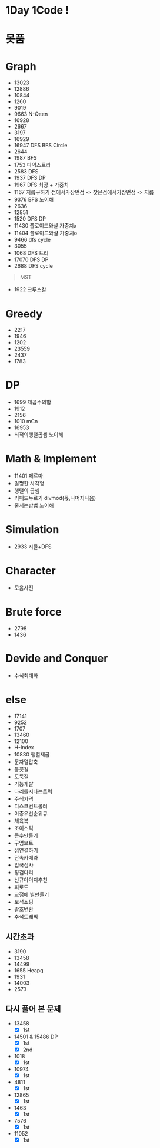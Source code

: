# 1Day 1Code !

# 못품

# Graph
- 13023
- 12886
- 10844
- 1260
- 9019
- 9663 N-Qeen
- 16928
- 2667
- 3197
- 16929
- 16947 DFS BFS Circle
- 2644 
- 1987 BFS
- 1753 다익스트라
- 2583 DFS
- 1937 DFS DP
- 1967 DFS 최장 + 가중치
- 1167 지름구하기 점에서가장먼점 -> 찾은점에서가장먼점 -> 지름
- 9376 BFS 노이해
- 2636
- 12851
- 1520 DFS DP
- 11430 플로이드와샬 가중치x
- 11404 플로이드와샬 가중치o
- 9466 dfs cycle
- 3055
- 1068 DFS 트리
- 17070 DFS DP
- 2688 DFS cycle
> MST
- 1922 크루스칼

# Greedy
- 2217
- 1946
- 1202
- 23559
- 2437
- 1783

# DP
- 1699 제곱수의합
- 1912
- 2156
- 1010 mCn
- 16953
- 최적의행렬곱셈 노이해

# Math & Implement
- 11401 페르마
- 멀쩡한 사각형
- 행렬의 곱셈
- 키패드누르기 divmod(몫,나머지나옴)
- 줄서는방법 노이해

# Simulation
- 2933 시뮬+DFS

# Character 
- 모음사전

# Brute force
- 2798
- 1436

# Devide and Conquer
- 수식최대화

# else
- 17141
- 9252
- 1707
- 13460
- 12100
- H-Index
- 10830 행렬제곱
- 문자열압축
- 등굣길
- 도둑질
- 기능개발
- 다리를지나는트럭
- 주식가격
- 디스크컨트롤러
- 이중우선순위큐
- 체육복
- 조이스틱
- 큰수만들기
- 구명보트
- 섬연결하기
- 단속카메라
- 입국심사
- 징검다리
- 신규아이디추천
- 피로도
- 교점에 별만들기
- 보석쇼핑
- 괄호변환
- 추석트래픽

## 시간초과
- 3190
- 13458
- 14499
- 1655 Heapq
- 1931
- 14003
- 2573

## 다시 풀어 본 문제
- 13458
  - [x] 1st
- 14501 & 15486 DP
  - [x] 1st
  - [x] 2nd
- 1018
  - [x] 1st
- 10974
  - [x] 1st
- 4811
  - [x] 1st
- 12865
  - [x] 1st
- 1463
  - [x] 1st
- 7576
  - [x] 1st
- 11052
  - [x] 1st
